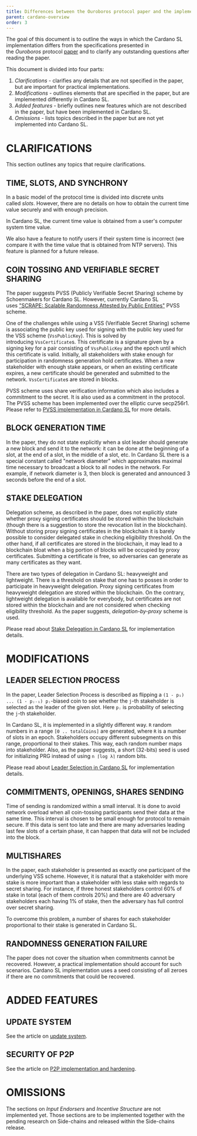 ```yaml
---
title: Differences between the Ouroboros protocol paper and the implementation
parent: cardano-overview
order: 3
---
```


The goal of this document is to outline the ways in which the Cardano SL implementation differs from the specifications presented in the *Ouroboros* protocol [paper](https://cardanodocs.com/glossary/#paper) and to clarify any outstanding questions after reading the paper.

This document is divided into four parts:

1.  *Clarifications* - clarifies any details that are not specified in the paper, but are important for practical implementations.
2.  *Modifications* - outlines elements that are specified in the paper, but are implemented differently in Cardano SL.
3.  *Added features* - briefly outlines new features which are not described in the paper, but have been implemented in Cardano SL.
4.  *Omissions* - lists topics described in the paper but are not yet implemented into Cardano SL.

CLARIFICATIONS
==============

This section outlines any topics that require clarifications.

[](https://cardanodocs.com/cardano/differences/#time-slots-and-synchrony)TIME, SLOTS, AND SYNCHRONY
---------------------------------------------------------------------------------------------------

In a basic model of the protocol time is divided into discrete units called *slots*. However, there are no details on how to obtain the current time value securely and with enough precision.

In Cardano SL, the current time value is obtained from a user's computer system time value.

We also have a feature to notify users if their system time is incorrect (we compare it with the time value that is obtained from NTP servers). This feature is planned for a future release.

[](https://cardanodocs.com/cardano/differences/#coin-tossing-and-verifiable-secret-sharing)COIN TOSSING AND VERIFIABLE SECRET SHARING
-------------------------------------------------------------------------------------------------------------------------------------

The paper suggests PVSS (Publicly Verifiable Secret Sharing) scheme by Schoenmakers for Cardano SL. However, currently Cardano SL uses ["SCRAPE: Scalable Randomness Attested by Public Entities"](https://eprint.iacr.org/2017/216.pdf) PVSS scheme.

One of the challenges while using a VSS (Verifiable Secret Sharing) scheme is associating the public key used for signing with the public key used for the VSS scheme (`VssPublicKey`). This is solved by introducing `VssCertificate`s. This certificate is a signature given by a signing key for a pair consisting of `VssPublicKey` and the epoch until which this certificate is valid. Initially, all stakeholders with stake enough for participation in randomness generation hold certificates. When a new stakeholder with enough stake appears, or when an existing certificate expires, a new certificate should be generated and submitted to the network. `VssCertificate`s are stored in blocks.

PVSS scheme uses share verification information which also includes a commitment to the secret. It is also used as a commitment in the protocol. The PVSS scheme has been implemented over the elliptic curve secp256r1. Please refer to [PVSS implementation in Cardano SL](https://cardanodocs.com/technical/pvss/) for more details.

[](https://cardanodocs.com/cardano/differences/#block-generation-time)BLOCK GENERATION TIME
-------------------------------------------------------------------------------------------

In the paper, they do not state explicitly when a slot leader should generate a new block and send it to the network: it can be done at the beginning of a slot, at the end of a slot, in the middle of a slot, etc. In Cardano SL there is a special constant called "network diameter" which approximates maximal time necessary to broadcast a block to all nodes in the network. For example, if network diameter is 3, then block is generated and announced 3 seconds before the end of a slot.

[](https://cardanodocs.com/cardano/differences/#stake-delegation)STAKE DELEGATION
---------------------------------------------------------------------------------

Delegation scheme, as described in the paper, does not explicitly state whether proxy signing certificates should be stored within the blockchain (though there is a suggestion to store the revocation list in the blockchain). Without storing proxy signing certificates in the blockchain it is barely possible to consider delegated stake in checking eligibility threshold. On the other hand, if all certificates are stored in the blockchain, it may lead to a blockchain bloat when a big portion of blocks will be occupied by proxy certificates. Submitting a certificate is free, so adversaries can generate as many certificates as they want.

There are two types of delegation in Cardano SL: heavyweight and lightweight. There is a threshold on stake that one has to posses in order to participate in heavyweight delegation. Proxy signing certificates from heavyweight delegation are stored within the blockchain. On the contrary, lightweight delegation is available for everybody, but certificates are not stored within the blockchain and are not considered when checking eligibility threshold. As the paper suggests, *delegation-by-proxy* scheme is used.

Please read about [Stake Delegation in Cardano SL](https://cardanodocs.com/technical/delegation/) for implementation details.

MODIFICATIONS
=============

[](https://cardanodocs.com/cardano/differences/#leader-selection-process)LEADER SELECTION PROCESS
-------------------------------------------------------------------------------------------------

In the paper, Leader Selection Process is described as flipping a `(1 - p₁) ... (1 - pⱼ₋₁) pⱼ`-biased coin to see whether the `j`-th stakeholder is selected as the leader of the given slot. Here `pⱼ` is probability of selecting the `j`-th stakeholder.

In Cardano SL, it is implemented in a slightly different way. `R` random numbers in a range `[0 .. totalCoins]` are generated, where `R` is a number of slots in an epoch. Stakeholders occupy different subsegments on this range, proportional to their stakes. This way, each random number maps into stakeholder. Also, as the paper suggests, a short (32-bits) seed is used for initializing PRG instead of using `n ⌈log λ⌉` random bits.

Please read about [Leader Selection in Cardano SL](https://cardanodocs.com/technical/leader-selection/) for implementation details.

[](https://cardanodocs.com/cardano/differences/#commitments-openings-shares-sending)COMMITMENTS, OPENINGS, SHARES SENDING
-------------------------------------------------------------------------------------------------------------------------

Time of sending is randomized within a small interval. It is done to avoid network overload when all coin-tossing participants send their data at the same time. This interval is chosen to be small enough for protocol to remain secure. If this data is sent too late and there are many adversaries leading last few slots of a certain phase, it can happen that data will not be included into the block.

[](https://cardanodocs.com/cardano/differences/#multishares)MULTISHARES
-----------------------------------------------------------------------

In the paper, each stakeholder is presented as exactly one participant of the underlying VSS scheme. However, it is natural that a stakeholder with more stake is more important than a stakeholder with less stake with regards to secret sharing. For instance, if three honest stakeholders control 60% of stake in total (each of them controls 20%) and there are 40 adversary stakeholders each having 1% of stake, then the adversary has full control over secret sharing.

To overcome this problem, a number of shares for each stakeholder proportional to their stake is generated in Cardano SL.

[](https://cardanodocs.com/cardano/differences/#randomness-generation-failure)RANDOMNESS GENERATION FAILURE
-----------------------------------------------------------------------------------------------------------

The paper does not cover the situation when commitments cannot be recovered. However, a practical implementation should account for such scenarios. Cardano SL implementation uses a seed consisting of all zeroes if there are no commitments that could be recovered.

ADDED FEATURES
==============

[](https://cardanodocs.com/cardano/differences/#update-system)UPDATE SYSTEM
---------------------------------------------------------------------------

See the article on [update system](https://cardanodocs.com/cardano/update-mechanism/).

[](https://cardanodocs.com/cardano/differences/#security-of-p2p)SECURITY OF P2P
-------------------------------------------------------------------------------

See the article on [P2P implementation and hardening](https://cardanodocs.com/technical/protocols/p2p/).

OMISSIONS
=========

The sections on *Input Endorsers* and *Incentive Structure* are not implemented yet. Those sections are to be implemented together with the pending research on Side-chains and released within the Side-chains release.
